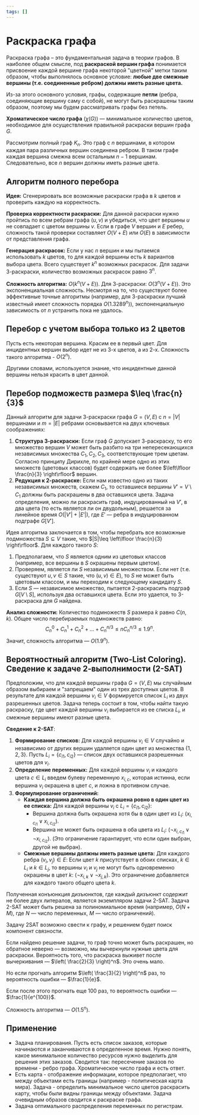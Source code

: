 ```yaml
---
tags: []
---
```

# Раскраска графа

Раскраска графа – это фундаментальная задача в теории графов. В наиболее общем смысле, под **раскраской вершин графа** понимается присвоение каждой вершине графа некоторой "цветной" метки таким образом, чтобы выполнялось основное условие: **любые две смежные вершины (т.е. соединенные ребром) должны иметь разные цвета.**

Из-за этого основного условия, графы, содержащие **петли** (ребра, соединяющие вершину саму с собой), не могут быть раскрашены таким образом, поэтому мы будем рассматривать графы без петель.

**Хроматическое число графа** $(\chi(G))$ — минимальное количество цветов, необходимое для осуществления правильной раскраски вершин графа $G$.

Рассмотрим полный граф $K_{n}$. Это граф с $n$ вершинами, в котором каждая пара различных вершин соединена ребром. В таком графе каждая вершина смежна всем остальным $n-1$ вершинам. Следовательно, все $n$ вершин должны иметь разные цвета.

## Алгоритм полного перебора

**Идея:** Сгенерировать все возможные раскраски графа в $k$ цветов и проверить каждую на корректность.

**Проверка корректности раскраски:** Для данной раскраски нужно пройтись по всем ребрам графа $(u,v)$ и убедиться, что цвет вершины $u$ не совпадает с цветом вершины $v$. Если в графе $V$ вершин и $E$ ребер, сложность такой проверки составляет $O(V+E)$ или $O(E)$ в зависимости от представления графа.

**Генерация раскрасок:** Если у нас $n$ вершин и мы пытаемся использовать $k$ цветов, то для каждой вершины есть $k$ вариантов выбора цвета. Всего существует $k^n$ возможных раскрасок. 
Для задачи 3-раскраски, количество возможных раскрасок равно $3^n$.

**Сложность алгоритма:** $O(k^n(V+E))$. Для 3-раскраски: $O(3^n(V+E))$.
Это экспоненциальная сложность. Несмотря на то, что существуют более эффективные точные алгоритмы (например, для 3-раскраски лучший известный имеет сложность порядка $O(1.3289^n)$), экспоненциальную зависимость от $n$ устранить пока не удалось.

## Перебор с учетом выбора только из 2 цветов

Пусть есть некоторая вершина. Красим ее в первый цвет. Для инцидентных вершин выбор идет не из 3-х цветов, а из 2-х. Сложность такого алгоритма - $O(2^n)$.

Другими словами, используется знание, что инцидентные данной вершины нельзя красить в цвет данной.

## Перебор подможеств размера $\leq \frac{n}{3}$

Данный алгоритм для задачи 3-раскраски графа $G=(V,E)$ с $n=|V|$ вершинами и $m=|E|$ ребрами основывается на двух ключевых соображениях:

1. **Структура 3-раскраски:** Если граф $G$ допускает 3-раскраску, то его множество вершин $V$ может быть разбито на три непересекающихся независимых множества $C_{1},C_{2},C_{3}$, соответствующие трем цветам. Согласно принципу Дирихле, по крайней мере одно из этих множеств (цветовых классов) будет содержать не более $\left\lfloor  \frac{n}{3}  \right\rfloor$ вершин.
2. **Редукция к 2-раскраске:** Если нам известно одно из таких независимых множеств, скажем $C_{1}$, то оставшиеся вершины $V'=V\setminus C_{1}$ должны быть раскрашены в два оставшихся цвета. Задача определения, можно ли раскрасить граф, индуцированный на $V'$, в два цвета (то есть является ли он двудольным), решается за линейное время $O(|V'|+|E'|)$, где $E'$ — ребра в индуцированном подграфе $G[V']$.

Идея алгоритма заключается в том, чтобы перебрать все возможные подмножества $S \subseteq V$ такие, что $|S|\leq \left\lfloor  \frac{n}{3}  \right\rfloor$. Для каждого такого $S$:

1. Предполагаем, что $S$ является одним из цветовых классов (например, все вершины в $S$ окрашены первым цветом).
2. Проверяем, является ли $S$ независимым множеством. Если нет (т.е. существуют $u,v\in S$ такие, что $(u,v)\in E$), то $S$ не может быть цветовым классом, и мы переходим к следующему кандидату $S$.
3. Если $S$ — независимое множество, пытается 2-раскрасить подграф $G[V\setminus S]$, используя два оставшихся цвета. Если это удается, то 3-раскраска для $G$ найдена.

**Анализ сложности:** Количество подмножеств $S$ размера $k$ равно $C(n,k)$. Общее число перебираемых подмножеств равно:
$$
C^0_{n}+C^1_{n}+C^2_{n}+\dots+C^{n/3}_{n}\leq nC^{n/3}_{n}\leq 1.9^n.
$$
Значит, сложность алгоритма — $O(1.9^n)$.

## Вероятностный алгоритм (Two-List Coloring). Сведение к задаче 2-выполнимости (2-SAT)

Предположим, что для каждой вершины графа $G=(V,E)$ мы случайным образом выбираем и "запрещаем" один из трех доступных цветов. В результате для каждой вершины $v_{i}\in V$ формируется список $L_{i}$ из двух разрешенных цветов. Задача теперь состоит в том, чтобы найти такую раскраску, где цвет каждой вершины $v_{i}$ выбирается из ее списка $L_{i}$, и смежные вершины имеют разные цвета.

**Сведение к 2-SAT**:

1. **Формирование списков:** Для каждой вершины $v_{i}\in V$ случайно и независимо от других вершин удаляется один цвет из множества $\{1,2,3\}$. Пусть $L_{i}=\{c_{i1}, c_{i 2}\}$ — список двух оставшихся разрешенных цветов для $v_{i}$.
2. **Определение переменных:** Для каждой вершины $v_{i}$ и каждого цвета $c\in L_{i}$ введем булеву переменную $x_{i,c}$, которая истинна, если вершина $v_{i}$ окрашена в цвет $c$, и ложна в противном случае.
3. **Формулирование ограничений:**
	- **Каждая вершина должна быть окрашена ровно в один цвет из ее списка:** Для каждой вершины $v_{i}$ с $L_{i}=\{c_{i 1}, c_{i 2}\}$:
		- Вершина должна быть окрашена хотя бы в один цвет из $L_{i}$: $(x_{i, c_{i 1}} \vee x_{i,c_{i 2}})$.
		- Вершина не может быть окрашена в оба цвета из $L_{i}$: $(\neg x_{i,c_{i 1}}\vee \neg x_{i,c_{i 2}})$. (Это ограничение гарантирует, что если один выбран, другой не выбран).
	- **Смежные вершины должны иметь разные цвета:** Для каждого ребра $(v_{i},v_{j})\in E$:
			Если цвет $k$ присутствует в обоих списках, $k\in L_{i}$ и $k\in L_{j}$, то вершины $v_{i}$ и $v_{j}$ не могут быть одновременно окрашены в цвет $k$: $(\neg x_{i,k}\vee \neg x_{j,k})$. Это ограничение добавляется для каждого такого общего цвета $k$.

Полученная конъюнкция дизъюнктов, где каждый дизъюнкт содержит не более двух литералов, является экземпляром задачи 2-SAT. Задача 2-SAT может быть решена за полиномиальное время (например, $O(N+M)$, где $N$ — число переменных, $M$  — число ограничений).

Задачу 2SAT возможно свести к графу, и решением будет поиск компонент связности.

Если найдено решение задачи, то граф точно может быть раскрашен, но обратное неверно — возможно, мы вычеркнули нужные цвета для раскраски. Вероятность того, что раскраска выживет после вычеркивания — $\left( \frac{2}{3} \right)^n$. Это очень мало.

Но если прогнать алгоритм $\left( \frac{3}{2} \right)^n$ раз, то вероятность ошибки — $\frac{1}{e}$.

Если после этого прогнать еще 100 раз, то вероятность ошибки — $\frac{1}{e^{100}}$.

Сложность алгоритма — $O(1.5^n)$.

## Применение

- Задача планирования. Пусть есть список заказов, которые начинаются и заканчиваются в определенное время. Нужно понять, какое минимальное количество ресурсов нужно выделить для решения этих заказов. Сводится так: пересечение заказов по времени - ребро графа. Хроматическое число графа и есть ответ.
- Есть карта - отображение информации, которое предполагает, что между объектами есть границы (например - политическая карта мира). Задача - определить минимальное число цветов раскрасить карту, чтобы были видны границы между объектами. Задача очевидным образов сводится к раскраске графа.
- Задача оптимального распределения переменных по регистрам.